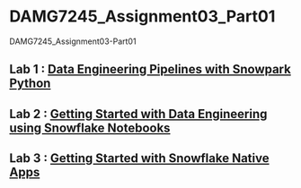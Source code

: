 # DAMG7245_Assignment03_Part01

DAMG7245_Assignment03-Part01

## Lab 1 : [Data Engineering Pipelines with Snowpark Python](/sfguide-data-engineering-with-snowpark-python/README.md)

## Lab 2 : [Getting Started with Data Engineering using Snowflake Notebooks](/sfguide-data-engineering-with-notebooks/README.md)

## Lab 3 : [Getting Started with Snowflake Native Apps](/sfguide-getting-started-with-native-apps/README.md)